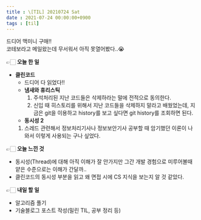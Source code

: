 ```yaml
---
title : \[TIL] 20210724 Sat
date : 2021-07-24 00:00:00+0900
tags : [til]
---
```


드디어 맥미니 구매!!  
코테보라고 메일왔는데 무서워서 아직 못열어봤다..😭  

👉🏻 **오늘 한 일**
* **클린코드**
    - 드디어 다 읽었다!!
    - **냄새와 휴리스틱**
        1. 주석처리된 지난 코드들은 삭제하라는 말에 전적으로 동의한다.
        2. 신입 때 히스토리를 위해서 지난 코드들을 삭제하지 말라고 배웠었는데, 지금은 git을 이용하고 history를 보고 싶다면 git history를 조회하면 된다.
    - **동시성 2**
    1. 스레드 관련해서 정보처리기사나 정보보안기사 공부할 때 암기했던 이론이 나와서 이렇게 사용되는 구나 싶었다.

👉🏻 **오늘 느낀 것**
- 동시성(Thread)에 대해 아직 이해가 잘 안가지만 그간 개발 경험으로 미루어볼때 얕은 수준으로는 이해가 간달까..
- 클린코드의 동시성 부분을 읽고 왜 면접 시에 CS 지식을 보는지 알 것 같았다.

👉🏻 **내일 할 일**
- 알고리즘 풀기
- 기술블로그 포스트 작성(밀린 TIL, 공부 정리 등)